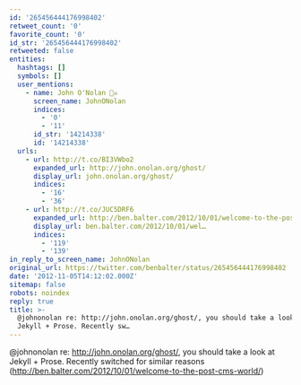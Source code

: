 ```yaml
---
id: '265456444176998402'
retweet_count: '0'
favorite_count: '0'
id_str: '265456444176998402'
retweeted: false
entities:
  hashtags: []
  symbols: []
  user_mentions:
    - name: John O'Nolan 🏴‍☠️
      screen_name: JohnONolan
      indices:
        - '0'
        - '11'
      id_str: '14214338'
      id: '14214338'
  urls:
    - url: http://t.co/BI3VWbo2
      expanded_url: http://john.onolan.org/ghost/
      display_url: john.onolan.org/ghost/
      indices:
        - '16'
        - '36'
    - url: http://t.co/JUC5DRF6
      expanded_url: http://ben.balter.com/2012/10/01/welcome-to-the-post-cms-world/
      display_url: ben.balter.com/2012/10/01/wel…
      indices:
        - '119'
        - '139'
in_reply_to_screen_name: JohnONolan
original_url: https://twitter.com/benbalter/status/265456444176998402
date: '2012-11-05T14:12:02.000Z'
sitemap: false
robots: noindex
reply: true
title: >-
  @johnonolan re: http://john.onolan.org/ghost/, you should take a look at
  Jekyll + Prose. Recently sw…
---
```


@johnonolan re: http://john.onolan.org/ghost/, you should take a look at Jekyll + Prose. Recently switched for similar reasons (http://ben.balter.com/2012/10/01/welcome-to-the-post-cms-world/)